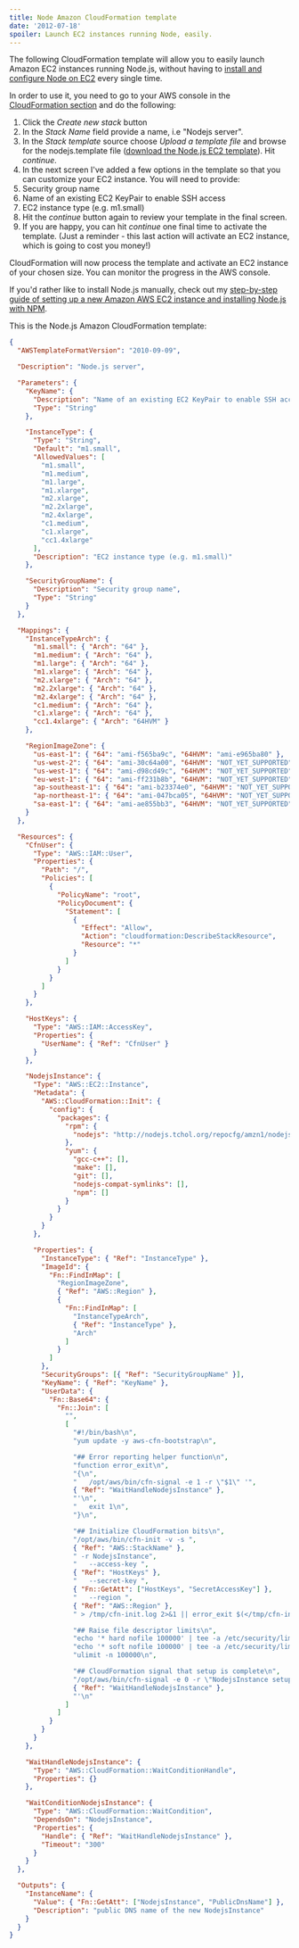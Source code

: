 ```yaml
---
title: Node Amazon CloudFormation template
date: '2012-07-18'
spoiler: Launch EC2 instances running Node, easily.
---
```


The following CloudFormation template will allow you to easily launch Amazon EC2 instances running Node.js, without having to [install and configure Node on EC2](/how-to-install-setup-node-js-on-amazon-aws-ec2-complete-guide) every single time.

In order to use it, you need to go to your AWS console in the [CloudFormation section](https://console.aws.amazon.com/cloudformation) and do the following:

1. Click the _Create new stack_ button
2. In the _Stack Name_ field provide a name, i.e "Nodejs server".
3. In the _Stack template_ source choose *Upload a template file* and browse for the nodejs.template file ([download the Node.js EC2 template](https://gist.github.com/mavropalias/3135341#file-gistfile1-js)). Hit _continue_.
4. In the next screen I've added a few options in the template so that you can customize your EC2 instance. You will need to provide:
5. Security group name
6. Name of an existing EC2 KeyPair to enable SSH access
7. EC2 instance type (e.g. m1.small)
8. Hit the _continue_ button again to review your template in the final screen.
9. If you are happy, you can hit _continue_ one final time to activate the template. (Just a reminder - this last action will activate an EC2 instance, which is going to cost you money!)

CloudFormation will now process the template and activate an EC2 instance of your chosen size. You can monitor the progress in the AWS console.

If you'd rather like to install Node.js manually, check out my [step-by-step guide of setting up a new Amazon AWS EC2 instance and installing Node.js with NPM](/how-to-install-setup-node-js-on-amazon-aws-ec2-complete-guide).

This is the Node.js Amazon CloudFormation template:

```json
{
  "AWSTemplateFormatVersion": "2010-09-09",

  "Description": "Node.js server",

  "Parameters": {
    "KeyName": {
      "Description": "Name of an existing EC2 KeyPair to enable SSH access",
      "Type": "String"
    },

    "InstanceType": {
      "Type": "String",
      "Default": "m1.small",
      "AllowedValues": [
        "m1.small",
        "m1.medium",
        "m1.large",
        "m1.xlarge",
        "m2.xlarge",
        "m2.2xlarge",
        "m2.4xlarge",
        "c1.medium",
        "c1.xlarge",
        "cc1.4xlarge"
      ],
      "Description": "EC2 instance type (e.g. m1.small)"
    },

    "SecurityGroupName": {
      "Description": "Security group name",
      "Type": "String"
    }
  },

  "Mappings": {
    "InstanceTypeArch": {
      "m1.small": { "Arch": "64" },
      "m1.medium": { "Arch": "64" },
      "m1.large": { "Arch": "64" },
      "m1.xlarge": { "Arch": "64" },
      "m2.xlarge": { "Arch": "64" },
      "m2.2xlarge": { "Arch": "64" },
      "m2.4xlarge": { "Arch": "64" },
      "c1.medium": { "Arch": "64" },
      "c1.xlarge": { "Arch": "64" },
      "cc1.4xlarge": { "Arch": "64HVM" }
    },

    "RegionImageZone": {
      "us-east-1": { "64": "ami-f565ba9c", "64HVM": "ami-e965ba80" },
      "us-west-2": { "64": "ami-30c64a00", "64HVM": "NOT_YET_SUPPORTED" },
      "us-west-1": { "64": "ami-d98cd49c", "64HVM": "NOT_YET_SUPPORTED" },
      "eu-west-1": { "64": "ami-ff231b8b", "64HVM": "NOT_YET_SUPPORTED" },
      "ap-southeast-1": { "64": "ami-b23374e0", "64HVM": "NOT_YET_SUPPORTED" },
      "ap-northeast-1": { "64": "ami-047bca05", "64HVM": "NOT_YET_SUPPORTED" },
      "sa-east-1": { "64": "ami-ae855bb3", "64HVM": "NOT_YET_SUPPORTED" }
    }
  },

  "Resources": {
    "CfnUser": {
      "Type": "AWS::IAM::User",
      "Properties": {
        "Path": "/",
        "Policies": [
          {
            "PolicyName": "root",
            "PolicyDocument": {
              "Statement": [
                {
                  "Effect": "Allow",
                  "Action": "cloudformation:DescribeStackResource",
                  "Resource": "*"
                }
              ]
            }
          }
        ]
      }
    },

    "HostKeys": {
      "Type": "AWS::IAM::AccessKey",
      "Properties": {
        "UserName": { "Ref": "CfnUser" }
      }
    },

    "NodejsInstance": {
      "Type": "AWS::EC2::Instance",
      "Metadata": {
        "AWS::CloudFormation::Init": {
          "config": {
            "packages": {
              "rpm": {
                "nodejs": "http://nodejs.tchol.org/repocfg/amzn1/nodejs-stable-release.noarch.rpm"
              },
              "yum": {
                "gcc-c++": [],
                "make": [],
                "git": [],
                "nodejs-compat-symlinks": [],
                "npm": []
              }
            }
          }
        }
      },

      "Properties": {
        "InstanceType": { "Ref": "InstanceType" },
        "ImageId": {
          "Fn::FindInMap": [
            "RegionImageZone",
            { "Ref": "AWS::Region" },
            {
              "Fn::FindInMap": [
                "InstanceTypeArch",
                { "Ref": "InstanceType" },
                "Arch"
              ]
            }
          ]
        },
        "SecurityGroups": [{ "Ref": "SecurityGroupName" }],
        "KeyName": { "Ref": "KeyName" },
        "UserData": {
          "Fn::Base64": {
            "Fn::Join": [
              "",
              [
                "#!/bin/bash\n",
                "yum update -y aws-cfn-bootstrap\n",

                "## Error reporting helper function\n",
                "function error_exit\n",
                "{\n",
                "   /opt/aws/bin/cfn-signal -e 1 -r \"$1\" '",
                { "Ref": "WaitHandleNodejsInstance" },
                "'\n",
                "   exit 1\n",
                "}\n",

                "## Initialize CloudFormation bits\n",
                "/opt/aws/bin/cfn-init -v -s ",
                { "Ref": "AWS::StackName" },
                " -r NodejsInstance",
                "   --access-key ",
                { "Ref": "HostKeys" },
                "   --secret-key ",
                { "Fn::GetAtt": ["HostKeys", "SecretAccessKey"] },
                "   --region ",
                { "Ref": "AWS::Region" },
                " > /tmp/cfn-init.log 2>&1 || error_exit $(</tmp/cfn-init.log)\n",

                "## Raise file descriptor limits\n",
                "echo '* hard nofile 100000' | tee -a /etc/security/limits.conf\n",
                "echo '* soft nofile 100000' | tee -a /etc/security/limits.conf\n",
                "ulimit -n 100000\n",

                "## CloudFormation signal that setup is complete\n",
                "/opt/aws/bin/cfn-signal -e 0 -r \"NodejsInstance setup complete\" '",
                { "Ref": "WaitHandleNodejsInstance" },
                "'\n"
              ]
            ]
          }
        }
      }
    },

    "WaitHandleNodejsInstance": {
      "Type": "AWS::CloudFormation::WaitConditionHandle",
      "Properties": {}
    },

    "WaitConditionNodejsInstance": {
      "Type": "AWS::CloudFormation::WaitCondition",
      "DependsOn": "NodejsInstance",
      "Properties": {
        "Handle": { "Ref": "WaitHandleNodejsInstance" },
        "Timeout": "300"
      }
    }
  },

  "Outputs": {
    "InstanceName": {
      "Value": { "Fn::GetAtt": ["NodejsInstance", "PublicDnsName"] },
      "Description": "public DNS name of the new NodejsInstance"
    }
  }
}
```
